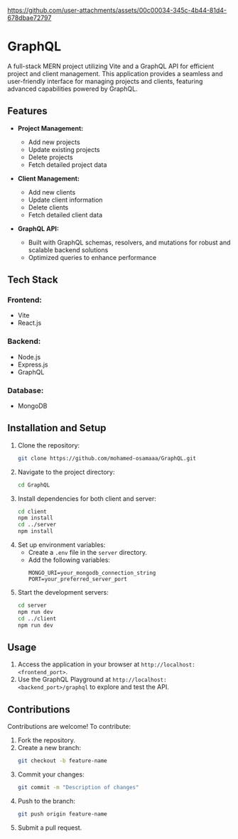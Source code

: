 

https://github.com/user-attachments/assets/00c00034-345c-4b44-81d4-678dbae72797

# GraphQL

A full-stack MERN project utilizing Vite and a GraphQL API for efficient project and client management. This application provides a seamless and user-friendly interface for managing projects and clients, featuring advanced capabilities powered by GraphQL.

## Features
- **Project Management:**
  - Add new projects
  - Update existing projects
  - Delete projects
  - Fetch detailed project data

- **Client Management:**
  - Add new clients
  - Update client information
  - Delete clients
  - Fetch detailed client data

- **GraphQL API:**
  - Built with GraphQL schemas, resolvers, and mutations for robust and scalable backend solutions
  - Optimized queries to enhance performance

## Tech Stack
### Frontend:
- Vite
- React.js

### Backend:
- Node.js
- Express.js
- GraphQL

### Database:
- MongoDB

## Installation and Setup
1. Clone the repository:
   ```bash
   git clone https://github.com/mohamed-osamaaa/GraphQL.git
   ```
2. Navigate to the project directory:
   ```bash
   cd GraphQL
   ```
3. Install dependencies for both client and server:
   ```bash
   cd client
   npm install
   cd ../server
   npm install
   ```
4. Set up environment variables:
   - Create a `.env` file in the `server` directory.
   - Add the following variables:
     ```env
     MONGO_URI=your_mongodb_connection_string
     PORT=your_preferred_server_port
     ```
5. Start the development servers:
   ```bash
   cd server
   npm run dev
   cd ../client
   npm run dev
   ```

## Usage
1. Access the application in your browser at `http://localhost:<frontend_port>`.
2. Use the GraphQL Playground at `http://localhost:<backend_port>/graphql` to explore and test the API.

## Contributions
Contributions are welcome! To contribute:
1. Fork the repository.
2. Create a new branch:
   ```bash
   git checkout -b feature-name
   ```
3. Commit your changes:
   ```bash
   git commit -m "Description of changes"
   ```
4. Push to the branch:
   ```bash
   git push origin feature-name
   ```
5. Submit a pull request.
